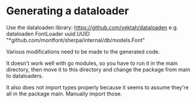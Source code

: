 # Generating a dataloader

Use the dataloaden library: https://github.com/vektah/dataloaden
e.g. dataloaden FontLoader uuid.UUID "\*github.com/montfont/sherpa/internal/db/models.Font"

Various modifications need to be made to the generated code.

It doesn't work well with go modules, so you have to run it in the main directory, then move it to this directory and change the package from main to dataloaders.

It also does not import types properly because it seems to assume they're all in the package main. Manually import those.
